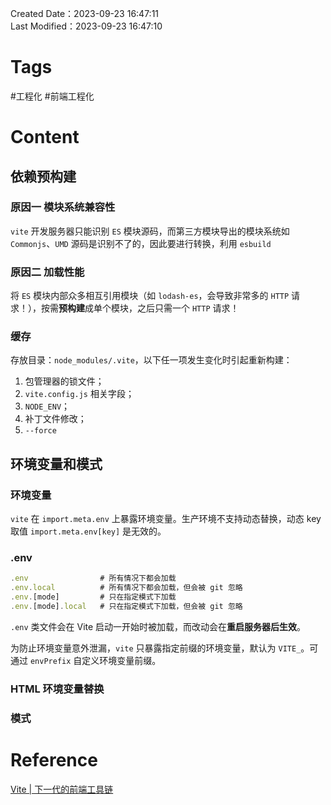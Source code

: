 Created Date：2023-09-23 16:47:11  
Last Modified：2023-09-23 16:47:10

# Tags

#工程化 #前端工程化

# Content

## 依赖预构建

### 原因一 模块系统兼容性

`vite` 开发服务器只能识别 `ES` 模块源码，而第三方模块导出的模块系统如 `Commonjs`、`UMD` 源码是识别不了的，因此要进行转换，利用 `esbuild`

### 原因二 加载性能

将 `ES` 模块内部众多相互引用模块（如 `lodash-es`，会导致非常多的 `HTTP` 请求！），按需**预构建**成单个模块，之后只需一个 `HTTP` 请求！

### 缓存

存放目录：`node_modules/.vite`，以下任一项发生变化时引起重新构建：

1. 包管理器的锁文件；
2. `vite.config.js` 相关字段；
3. `NODE_ENV`；
4. 补丁文件修改；
5. `--force`

## 环境变量和模式

### 环境变量

`vite` 在 `import.meta.env` 上暴露环境变量。生产环境不支持动态替换，动态 key 取值 `import.meta.env[key]` 是无效的。

### .env

``` js
.env                # 所有情况下都会加载
.env.local          # 所有情况下都会加载，但会被 git 忽略
.env.[mode]         # 只在指定模式下加载
.env.[mode].local   # 只在指定模式下加载，但会被 git 忽略
```

`.env` 类文件会在 Vite 启动一开始时被加载，而改动会在**重启服务器后生效**。

为防止环境变量意外泄漏，`vite` 只暴露指定前缀的环境变量，默认为 `VITE_`。可通过 `envPrefix` 自定义环境变量前缀。

### HTML 环境变量替换

### 模式

# Reference

[Vite | 下一代的前端工具链](https://cn.vitejs.dev/)
